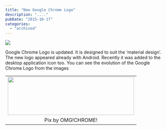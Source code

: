 ```yaml
---
title: "New Google Chrome Logo"
description: "...."
pubDate: "2015-10-17"
categories: 
  - "archived"
---
```


[![](/images/Chrome-logo-evolution.gif)](http://3.bp.blogspot.com/-D9jm1mCjyLs/ViJ0L3xbZGI/AAAAAAAACTk/piP9ytiaZ2s/s1600/Chrome-logo-evolution.gif)

  

Google Chrome Logo is updated. It is designed to suit the ‘material design’. The new logo appeared already with Android. Recently it was added to the desktop application icon too. You can see the evolution of the Google Chrome Logo from the images

  

<table align="center" cellpadding="0" cellspacing="0" style="margin-left: auto; margin-right: auto; text-align: center;"><tbody><tr><td style="text-align: center;"><a href="http://2.bp.blogspot.com/-qbmGjgQGoAA/ViJ0jlsSLXI/AAAAAAAACTs/bmgvJbehdqY/s1600/1438199550_thumb.jpeg" style="margin-left: auto; margin-right: auto;"><img border="0" height="122" src="images/1438199550_thumb.jpeg" width="400"></a></td></tr><tr><td style="text-align: center;">Pix by OMG!CHROME!</td></tr></tbody></table>

